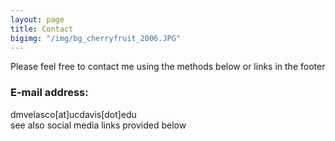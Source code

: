 ```yaml
---
layout: page
title: Contact
bigimg: "/img/bg_cherryfruit_2006.JPG"
---
```


Please feel free to contact me using the methods below or links in the footer

### E-mail address:
dmvelasco[at]ucdavis[dot]edu<br />
see also social media links provided below
